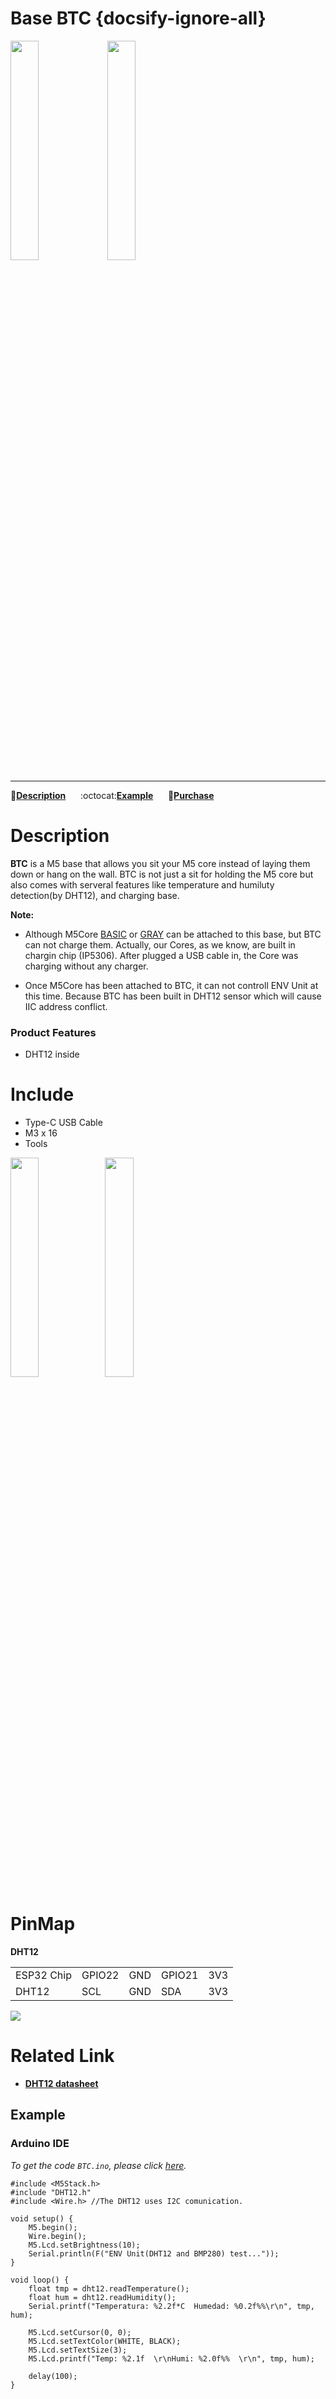 # Base BTC {docsify-ignore-all}

<img src="assets/img/product_pics/module/module_btc_01.png" width="30%" height="30%"> <img src="assets/img/product_pics/module/module_btc_02.png" width="30%" height="30%">

***

:memo:**[Description](#Description)**&nbsp;&nbsp;&nbsp;&nbsp;&nbsp;&nbsp;:octocat:**[Example](#Example)**&nbsp;&nbsp;&nbsp;&nbsp;&nbsp;&nbsp;🛒**[Purchase](https://m5stack.com/collections/m5-base/products/btc-standing-base)**

#  Description

**BTC** is a M5 base that allows you sit your M5 core instead of laying them down or hang on the wall. BTC is not just a sit for holding the M5 core but also comes with serveral features like temperature and humiluty detection(by DHT12), and charging base.

**Note:**

* Although M5Core [BASIC](https://docs.m5stack.com/#/en/core/basic) or [GRAY](https://docs.m5stack.com/#/en/core/gray) can be attached to this base, but BTC can not charge them. Actually, our Cores, as we know, are built in chargin chip (IP5306). After plugged a USB cable in, the Core was charging without any charger.

* Once M5Core has been attached to BTC, it can not controll ENV Unit at this time. Because BTC has been built in DHT12 sensor which will cause IIC address conflict.

### Product Features

-  DHT12 inside

#  Include

-  Type-C USB Cable
-  M3 x 16
-  Tools

<img src="assets/img/product_pics/module/module_btc_04.png" width="30%" height="30%"><img src="assets/img/product_pics/module/module_btc_03.png" width="30%" height="30%">

#  PinMap

**DHT12**

<table>
 <tr><td>ESP32 Chip</td><td>GPIO22</td><td>GND</td><td>GPIO21</td><td>3V3</td></tr>
 <tr><td>DHT12</td><td>SCL</td><td>GND</td><td>SDA</td><td>3V3</td></tr>
</table>

<img src="assets/img/product_pics/module/module_btc_dht12_pinmap.png">


#  Related Link

- **[DHT12 datasheet](https://m5stack.oss-cn-shenzhen.aliyuncs.com/resource/docs/datasheet/hat/DHT12_en.pdf)**

## Example

### Arduino IDE

*To get the code `BTC.ino`, please click [here](https://github.com/m5stack/M5-ProductExampleCodes/tree/master/Base/BTC/Arduino).*

```arduino
#include <M5Stack.h>
#include "DHT12.h"
#include <Wire.h> //The DHT12 uses I2C comunication.

void setup() {
    M5.begin();
    Wire.begin();
    M5.Lcd.setBrightness(10);
    Serial.println(F("ENV Unit(DHT12 and BMP280) test..."));
}

void loop() {
    float tmp = dht12.readTemperature();
    float hum = dht12.readHumidity();
    Serial.printf("Temperatura: %2.2f*C  Humedad: %0.2f%%\r\n", tmp, hum);

    M5.Lcd.setCursor(0, 0);
    M5.Lcd.setTextColor(WHITE, BLACK);
    M5.Lcd.setTextSize(3);
    M5.Lcd.printf("Temp: %2.1f  \r\nHumi: %2.0f%%  \r\n", tmp, hum);

    delay(100);
}
```
